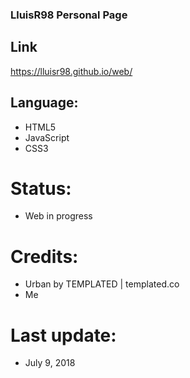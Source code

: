 ### LluisR98 Personal Page

## Link
https://lluisr98.github.io/web/

## Language:
* HTML5
* JavaScript
* CSS3

# Status:
* Web in progress

# Credits:
* Urban by TEMPLATED  | templated.co
* Me

# Last update:
* July 9, 2018
